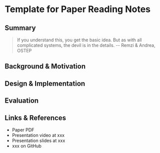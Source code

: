 # Template for Paper Reading Notes

## Summary

> If you understand this, you get the basic idea. But as with all complicated systems, the devil is in the details.  -- Remzi & Andrea, OSTEP

## Background & Motivation





## Design & Implementation





## Evaluation





## Links & References

* Paper PDF
* Presentation video at xxx
* Presentation slides at xxx
* xxx on GitHub
